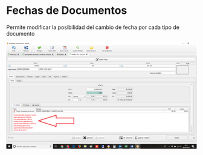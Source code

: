 # Fechas de Documentos

Permite modificar la posibilidad del cambio de fecha por cada tipo de documento

![](../../../.gitbook/assets/image%20%28306%29.png)

